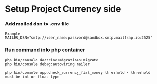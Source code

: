Setup Project Currency side
===============================

### Add mailed dsn to .env file
~~~
Example
MAILER_DSN="smtp://user_name:password@sandbox.smtp.mailtrap.io:2525"
~~~

### Run command into php container
~~~
php bin/console doctrine:migrations:migrate
php bin/console debug:autowiring mailer

php bin/console app.check_currency_fiat_money threshold - threshold must be int or float type
~~~